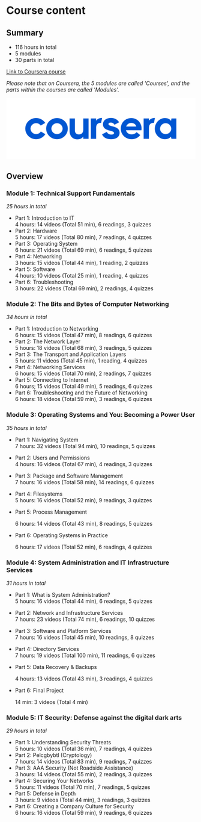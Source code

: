 # Course content

## Summary

* 116 hours in total
* 5 modules&#x20;
* 30 parts in total

[Link to Coursera course](https://www.coursera.org/professional-certificates/google-it-support)

_Please note that on Coursera, the 5 modules are called 'Courses', and the parts within the courses are called 'Modules'._&#x20;

![](<../../.gitbook/assets/image (128).png>)

## Overview

### Module 1: Technical Support Fundamentals

_25 hours in total_

* Part 1: Introduction to IT\
  4 hours: 14 videos (Total 51 min), 6 readings, 3 quizzes
* Part 2: Hardware\
  5 hours: 17 videos (Total 80 min), 7 readings, 4 quizzes
* Part 3: Operating System\
  6 hours: 21 videos (Total 69 min), 6 readings, 5 quizzes
* Part 4: Networking\
  3 hours: 15 videos (Total 44 min), 1 reading, 2 quizzes
* Part 5: Software\
  4 hours: 10 videos (Total 25 min), 1 reading, 4 quizzes
* Part 6: Troubleshooting\
  3 hours: 22 videos (Total 69 min), 2 readings, 4 quizzes

### Module 2: The Bits and Bytes of Computer Networking

_34 hours in total_

* Part 1: Introduction to Networking\
  6 hours: 15 videos (Total 47 min), 8 readings, 6 quizzes
* Part 2: The Network Layer\
  5 hours: 18 videos (Total 68 min), 3 readings, 5 quizzes
* Part 3: The Transport and Application Layers\
  5 hours: 11 videos (Total 45 min), 1 reading, 4 quizzes
* Part 4: Networking Services\
  6 hours: 15 videos (Total 70 min), 2 readings, 7 quizzes
* Part 5: Connecting to Internet \
  6 hours; 15 videos (Total 49 min), 5 readings, 6 quizzes
* Part 6: Troubleshooting and the Future of Networking\
  6 hours: 18 videos (Total 59 min), 3 readings, 6 quizzes

### Module 3: Operating Systems and You: Becoming a Power User&#x20;

_35 hours in total_

* Part 1: Navigating System\
  7 hours: 32 videos (Total 94 min), 10 readings, 5 quizzes
* Part 2: Users and Permissions\
  4 hours: 16 videos (Total 67 min), 4 readings, 3 quizzes
* Part 3: Package and Software Management\
  7 hours: 16 videos (Total 58 min), 14 readings, 6 quizzes
* Part 4: Filesystems\
  5 hours: 16 videos (Total 52 min), 9 readings, 3 quizzes
*   Part 5: Process Management

    6 hours: 14 videos (Total 43 min), 8 readings, 5 quizzes
*   Part 6: Operating Systems in Practice

    6 hours: 17 videos (Total 52 min), 6 readings, 4 quizzes

### Module 4: System Administration and IT Infrastructure Services&#x20;

_31 hours in total_

* Part 1: What is System Administration?\
  5 hours: 16 videos (Total 44 min), 6 readings, 5 quizzes
* Part 2: Network and Infrastructure Services\
  7 hours: 23 videos (Total 74 min), 6 readings, 10 quizzes
* Part 3: Software and Platform Services\
  7 hours: 16 videos (Total 45 min), 10 readings, 8 quizzes
* Part 4: Directory Services\
  7 hours: 19 videos (Total 100 min), 11 readings, 6 quizzes
*   Part 5: Data Recovery & Backups

    4 hours: 13 videos (Total 43 min), 3 readings, 4 quizzes&#x20;
*   Part 6: Final Project

    14 min: 3 videos (Total 4 min)



### Module 5: IT Security: Defense against the digital dark arts&#x20;

_29 hours in total_

* Part 1: Understanding Security Threats\
  5 hours: 10 videos (Total 36 min), 7 readings, 4 quizzes
* Part 2: Pelcgbybtl (Cryptology)\
  7 hours: 14 videos (Total 83 min), 9 readings, 7 quizzes
* Part 3: AAA Security (Not Roadside Assistance)\
  3 hours: 14 videos (Total 55 min), 2 readings, 3 quizzes
* Part 4: Securing Your Networks\
  5 hours: 11 videos (Total 70 min), 7 readings, 5 quizzes
* Part 5: Defense in Depth\
  3 hours: 9 videos (Total 44 min), 3 readings, 3 quizzes
* Part 6: Creating a Company Culture for Security\
  6 hours: 16 videos (Total 59 min), 9 readings, 6 quizzes
